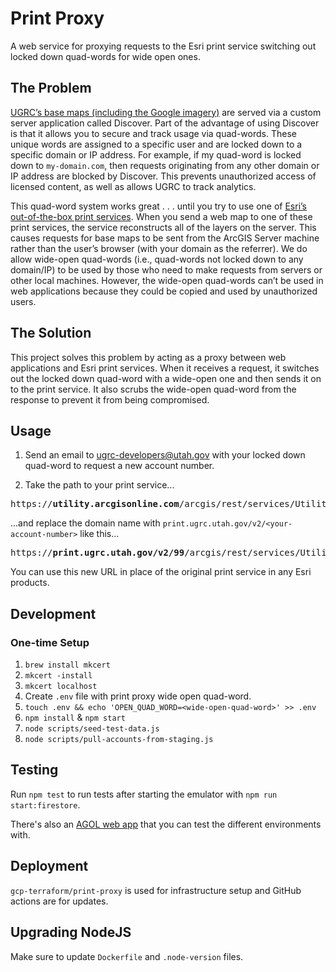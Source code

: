 # Print Proxy

A web service for proxying requests to the Esri print service switching out locked down quad-words for wide open ones.

## The Problem

[UGRC’s base maps (including the Google imagery)](https://gis.utah.gov/discover/) are served via a custom server application called Discover. Part of the advantage of using Discover is that it allows you to secure and track usage via quad-words. These unique words are assigned to a specific user and are locked down to a specific domain or IP address. For example, if my quad-word is locked down to `my-domain.com`, then requests originating from any other domain or IP address are blocked by Discover. This prevents unauthorized access of licensed content, as well as allows UGRC to track analytics.

This quad-word system works great . . . until you try to use one of [Esri’s out-of-the-box print services](https://utility.arcgisonline.com/arcgis/rest/services/Utilities/PrintingTools/GPServer). When you send a web map to one of these print services, the service reconstructs all of the layers on the server. This causes requests for base maps to be sent from the ArcGIS Server machine rather than the user’s browser (with your domain as the referrer). We do allow wide-open quad-words (i.e., quad-words not locked down to any domain/IP) to be used by those who need to make requests from servers or other local machines. However, the wide-open quad-words can’t be used in web applications because they could be copied and used by unauthorized users.

## The Solution

This project solves this problem by acting as a proxy between web applications and Esri print services. When it receives a request, it switches out the locked down quad-word with a wide-open one and then sends it on to the print service. It also scrubs the wide-open quad-word from the response to prevent it from being compromised.

## Usage

1. Send an email to [ugrc-developers@utah.gov](mailto:ugrc-developers@utah.gov) with your locked down quad-word to request a new account number.

1. Take the path to your print service...

<!-- markdownlint-disable MD033 -->
<pre>
https://<b>utility.arcgisonline.com</b>/arcgis/rest/services/Utilities/PrintingTools/GPServer/Export%20Web%20Map%20Task
</pre>

...and replace the domain name with `print.ugrc.utah.gov/v2/<your-account-number>` like this...

<pre>
https://<b>print.ugrc.utah.gov/v2/99</b>/arcgis/rest/services/Utilities/PrintingTools/GPServer/Export%20Web%20Map%20Task
</pre>
<!-- markdownlint-enable MD033 -->

You can use this new URL in place of the original print service in any Esri products.

## Development

### One-time Setup

1. `brew install mkcert`
1. `mkcert -install`
1. `mkcert localhost`
1. Create `.env` file with print proxy wide open quad-word.
1. `touch .env && echo 'OPEN_QUAD_WORD=<wide-open-quad-word>' >> .env`
1. `npm install` & `npm start`
1. `node scripts/seed-test-data.js`
1. `node scripts/pull-accounts-from-staging.js`

## Testing

Run `npm test` to run tests after starting the emulator with `npm run start:firestore`.

There's also an [AGOL web app](https://experience.arcgis.com/experience/2ade141aca3244ee99b8e16185a76f32) that you can test the different environments with.

## Deployment

`gcp-terraform/print-proxy` is used for infrastructure setup and GitHub actions are for updates.

## Upgrading NodeJS

Make sure to update `Dockerfile` and `.node-version` files.
